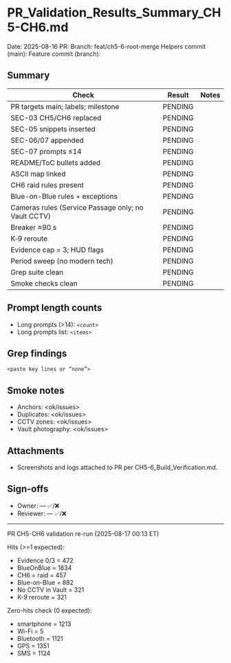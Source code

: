 # PR_Validation_Results_Summary_CH5-CH6.md

Date: 2025-08-16
PR: <paste PR URL>
Branch: feat/ch5-6-root-merge
Helpers commit (main): <hash>
Feature commit (branch): <hash>

## Summary
| Check | Result | Notes |
|---|---|---|
| PR targets main; labels; milestone | PENDING |  |
| SEC-03 CH5/CH6 replaced | PENDING |  |
| SEC-05 snippets inserted | PENDING |  |
| SEC-06/07 appended | PENDING |  |
| SEC-07 prompts ≤14 | PENDING |  |
| README/ToC bullets added | PENDING |  |
| ASCII map linked | PENDING |  |
| CH6 raid rules present | PENDING |  |
| Blue-on-Blue rules + exceptions | PENDING |  |
| Cameras rules (Service Passage only; no Vault CCTV) | PENDING |  |
| Breaker ≈90 s | PENDING |  |
| K‑9 reroute | PENDING |  |
| Evidence cap = 3; HUD flags | PENDING |  |
| Period sweep (no modern tech) | PENDING |  |
| Grep suite clean | PENDING |  |
| Smoke checks clean | PENDING |  |

## Prompt length counts
- Long prompts (>14): `<count>`
- Long prompts list: `<items>`

## Grep findings
```
<paste key lines or “none”>
```

## Smoke notes
- Anchors: <ok/issues>
- Duplicates: <ok/issues>
- CCTV zones: <ok/issues>
- Vault photography: <ok/issues>

## Attachments
- Screenshots and logs attached to PR per CH5-6_Build_Verification.md.

## Sign-offs
- Owner: <name>  —  ✅/❌
- Reviewer: <name>  —  ✅/❌

---
PR CH5-CH6 validation re-run (2025-08-17 00:13 ET)

Hits (>=1 expected):
- Evidence 0/3 = 472
- BlueOnBlue = 1834
- CH6 = raid = 457
- Blue-on-Blue = 882
- No CCTV in Vault = 321
- K-9 reroute = 321

Zero-hits check (0 expected):
- smartphone = 1213
- Wi-Fi = 5
- Bluetooth = 1121
- GPS = 1351
- SMS = 1124


